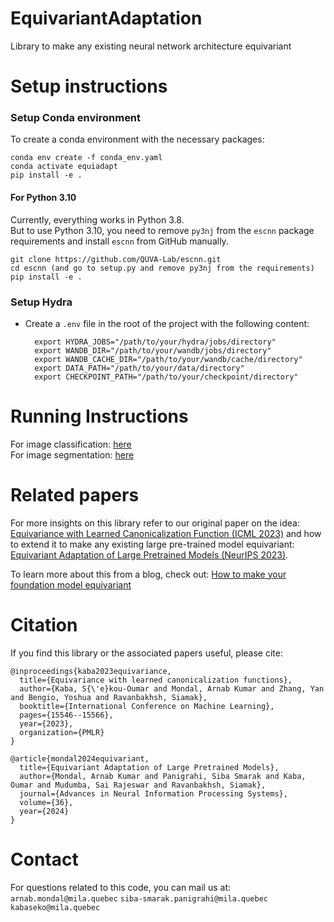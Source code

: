 # EquivariantAdaptation
Library to make any existing neural network architecture equivariant

# Setup instructions
### Setup Conda environment 

To create a conda environment with the necessary packages:

```
conda env create -f conda_env.yaml
conda activate equiadapt
pip install -e .
```

#### For Python 3.10

Currently, everything works in Python 3.8.   
But to use Python 3.10, you need to remove `py3nj` from the `escnn` package requirements and install `escnn` from GitHub manually.

```
git clone https://github.com/QUVA-Lab/escnn.git
cd escnn (and go to setup.py and remove py3nj from the requirements)
pip install -e .
```

### Setup Hydra 
- Create a `.env` file in the root of the project with the following content:
  ```
    export HYDRA_JOBS="/path/to/your/hydra/jobs/directory"
    export WANDB_DIR="/path/to/your/wandb/jobs/directory"
    export WANDB_CACHE_DIR="/path/to/your/wandb/cache/directory"
    export DATA_PATH="/path/to/your/data/directory"
    export CHECKPOINT_PATH="/path/to/your/checkpoint/directory"
  ```  


# Running Instructions
For image classification: [here](/examples/images/classification/README.md)  
For image segmentation: [here](/examples/images/segmentation/README.md)


# Related papers

For more insights on this library refer to our original paper on the idea: [Equivariance with Learned Canonicalization Function (ICML 2023)](https://proceedings.mlr.press/v202/kaba23a.html) and how to extend it to make any existing large pre-trained model equivariant: [Equivariant Adaptation of Large Pretrained Models (NeurIPS 2023)](https://proceedings.neurips.cc/paper_files/paper/2023/hash/9d5856318032ef3630cb580f4e24f823-Abstract-Conference.html).

To learn more about this from a blog, check out: [How to make your foundation model equivariant](https://mila.quebec/en/article/how-to-make-your-foundation-model-equivariant/)  

# Citation
If you find this library or the associated papers useful, please cite:
```
@inproceedings{kaba2023equivariance,
  title={Equivariance with learned canonicalization functions},
  author={Kaba, S{\'e}kou-Oumar and Mondal, Arnab Kumar and Zhang, Yan and Bengio, Yoshua and Ravanbakhsh, Siamak},
  booktitle={International Conference on Machine Learning},
  pages={15546--15566},
  year={2023},
  organization={PMLR}
}
```

```
@article{mondal2024equivariant,
  title={Equivariant Adaptation of Large Pretrained Models},
  author={Mondal, Arnab Kumar and Panigrahi, Siba Smarak and Kaba, Oumar and Mudumba, Sai Rajeswar and Ravanbakhsh, Siamak},
  journal={Advances in Neural Information Processing Systems},
  volume={36},
  year={2024}
}
```

# Contact

For questions related to this code, you can mail us at: 
```arnab.mondal@mila.quebec```
```siba-smarak.panigrahi@mila.quebec```
```kabaseko@mila.quebec```